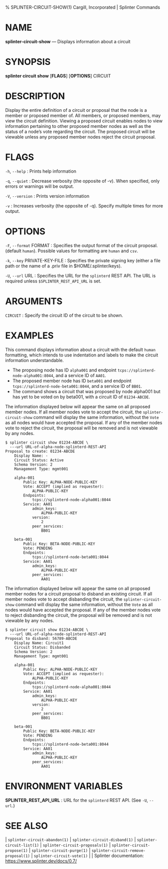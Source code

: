 % SPLINTER-CIRCUIT-SHOW(1) Cargill, Incorporated | Splinter Commands
<!--
  Copyright 2018-2021 Cargill Incorporated
  Licensed under Creative Commons Attribution 4.0 International License
  https://creativecommons.org/licenses/by/4.0/
-->

NAME
====

**splinter-circuit-show** — Displays information about a circuit

SYNOPSIS
========
**splinter circuit show** \[**FLAGS**\] \[**OPTIONS**\] CIRCUIT

DESCRIPTION
===========
Display the entire definition of a circuit or proposal that the node is a member
or proposed member of. All members, or proposed members, may view the circuit
definition. Viewing a proposed circuit enables nodes to view information pertaining
to other proposed member nodes as well as the status of a node’s vote regarding
the circuit. The proposed circuit will be viewable unless any proposed member nodes
reject the circuit proposal.

FLAGS
=====
`-h`, `--help`
: Prints help information

`-q`, `--quiet`
: Decrease verbosity (the opposite of -v). When specified, only errors or
  warnings will be output.

`-V`, `--version`
: Prints version information

`-v`
: Increases verbosity (the opposite of -q). Specify multiple times for more
  output.

OPTIONS
=======
`-F`, `--format` FORMAT
: Specifies the output format of the circuit proposal. (default `human`).
  Possible values for formatting are `human` and `csv`.

`-k`, `--key` PRIVATE-KEY-FILE
: Specifies the private signing key (either a file path or the name of a
  .priv file in $HOME/.splinter/keys).

`-U`, `--url` URL
: Specifies the URL for the `splinterd` REST API. The URL is required unless
  `$SPLINTER_REST_API_URL` is set.


ARGUMENTS
=========
`CIRCUIT`
: Specify the circuit ID of the circuit to be shown.

EXAMPLES
========
This command displays information about a circuit with the default `human`
formatting, which intends to use indentation and labels to make the circuit
information understandable.

* The proposing node has ID `alpha001` and endpoint
  `tcps://splinterd-node-alpha001:8044`, and a service ID of `AA01`.
* The proposed member node has ID `beta001` and endpoint
  `tcps://splinterd-node-beta001:8044`, and a service ID of `BB01`.
* The command shows a circuit that was proposed by node alpha001 but has yet to
  be voted on by beta001, with a circuit ID of `01234-ABCDE`.

The information displayed below will appear the same on all proposed member nodes.
If all member nodes vote to accept the circuit, the `splinter-circuit-show`
command will display the same information, without the `Vote` as all nodes would
have accepted the proposal. If any of the member nodes vote to reject the circuit,
the proposal will be removed and is not viewable by any nodes.

```
$ splinter circuit show 01234-ABCDE \
  ---url URL-of-alpha-node-splinterd-REST-API
Proposal to create: 01234-ABCDE
    Display Name: -
    Circuit Status: Active
    Schema Version: 2
    Management Type: mgmt001

    alpha-001
        Public Key: ALPHA-NODE-PUBLIC-KEY
        Vote: ACCEPT (implied as requester):
            ALPHA-PUBLIC-KEY
        Endpoints:
            tcps://splinterd-node-alpha001:8044
        Service: AA01
            admin_keys:
                ALPHA-PUBLIC-KEY
            version:
                2
            peer_services:
                BB01

    beta-001
        Public Key: BETA-NODE-PUBLIC-KEY
        Vote: PENDING
        Endpoints:
            tcps://splinterd-node-beta001:8044
        Service: AA01
            admin_keys:
                ALPHA-PUBLIC-KEY
            peer_services:
                AA01
```

The information displayed below will appear the same on all proposed member
nodes for a circuit proposal to disband an existing circuit.
If all member nodes vote to accept disbanding the circuit, the
`splinter-circuit-show` command will display the same information, without the
`Vote` as all nodes would have accepted the proposal. If any of the member
nodes vote to reject disbanding the circuit, the proposal will be removed and
is not viewable by any nodes.

```
$ splinter circuit show 01234-ABCDE \
  ---url URL-of-alpha-node-splinterd-REST-API
Proposal to disband: 56789-ABCDE
    Display Name: Circuit1
    Circuit Status: Disbanded
    Schema Version: 2
    Management Type: mgmt001

    alpha-001
        Public Key: ALPHA-NODE-PUBLIC-KEY
        Vote: ACCEPT (implied as requester):
            ALPHA-PUBLIC-KEY
        Endpoints:
            tcps://splinterd-node-alpha001:8044
        Service: AA01
            admin_keys:
                ALPHA-PUBLIC-KEY
            version:
                2
            peer_services:
                BB01

    beta-001
        Public Key: BETA-NODE-PUBLIC-KEY
        Vote: PENDING
        Endpoints:
            tcps://splinterd-node-beta001:8044
        Service: AA01
            admin_keys:
                ALPHA-PUBLIC-KEY
            peer_services:
                AA01
```


ENVIRONMENT VARIABLES
=====================
**SPLINTER_REST_API_URL**
: URL for the `splinterd` REST API. (See `-U`, `--url`.)

SEE ALSO
========
| `splinter-circuit-abandon(1)`
| `splinter-circuit-disband(1)`
| `splinter-circuit-list(1)`
| `splinter-circuit-proposals(1)`
| `splinter-circuit-propose(1)`
| `splinter-circuit-purge(1)`
| `splinter-circuit-remove-proposal(1)`
| `splinter-circuit-vote(1)`
|
| Splinter documentation: https://www.splinter.dev/docs/0.7/
